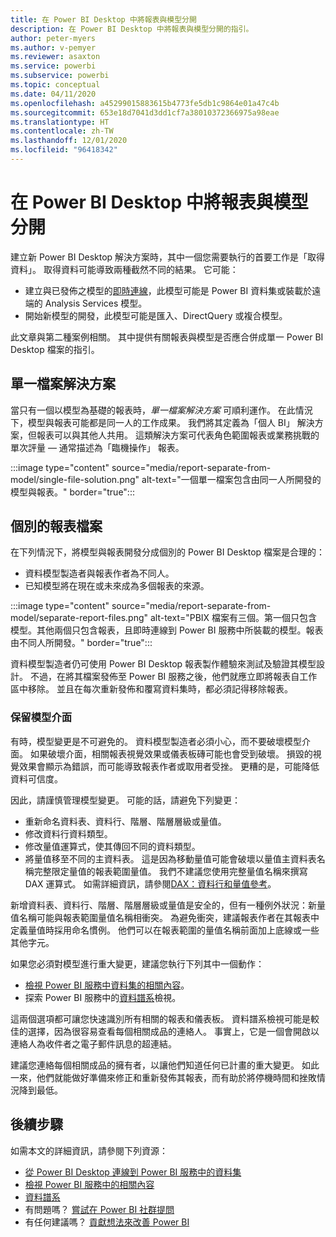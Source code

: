 ```yaml
---
title: 在 Power BI Desktop 中將報表與模型分開
description: 在 Power BI Desktop 中將報表與模型分開的指引。
author: peter-myers
ms.author: v-pemyer
ms.reviewer: asaxton
ms.service: powerbi
ms.subservice: powerbi
ms.topic: conceptual
ms.date: 04/11/2020
ms.openlocfilehash: a45299015883615b4773fe5db1c9864e01a47c4b
ms.sourcegitcommit: 653e18d7041d3dd1cf7a38010372366975a98eae
ms.translationtype: HT
ms.contentlocale: zh-TW
ms.lasthandoff: 12/01/2020
ms.locfileid: "96418342"
---
```

# <a name="separate-reports-from-models-in-power-bi-desktop"></a>在 Power BI Desktop 中將報表與模型分開

建立新 Power BI Desktop 解決方案時，其中一個您需要執行的首要工作是「取得資料」。 取得資料可能導致兩種截然不同的結果。 它可能：

- 建立與已發佈之模型的[即時連線](../connect-data/desktop-report-lifecycle-datasets.md)，此模型可能是 Power BI 資料集或裝載於遠端的 Analysis Services 模型。
- 開始新模型的開發，此模型可能是匯入、DirectQuery 或複合模型。

此文章與第二種案例相關。 其中提供有關報表與模型是否應合併成單一 Power BI Desktop 檔案的指引。

## <a name="single-file-solution"></a>單一檔案解決方案

當只有一個以模型為基礎的報表時，_單一檔案解決方案_ 可順利運作。 在此情況下，模型與報表可能都是同一人的工作成果。 我們將其定義為「個人 BI」  解決方案，但報表可以與其他人共用。 這類解決方案可代表角色範圍報表或業務挑戰的單次評量 — 通常描述為「臨機操作」  報表。

:::image type="content" source="media/report-separate-from-model/single-file-solution.png" alt-text="一個單一檔案包含由同一人所開發的模型與報表。" border="true":::

## <a name="separate-report-files"></a>個別的報表檔案

在下列情況下，將模型與報表開發分成個別的 Power BI Desktop 檔案是合理的：

- 資料模型製造者與報表作者為不同人。
- 已知模型將在現在或未來成為多個報表的來源。

:::image type="content" source="media/report-separate-from-model/separate-report-files.png" alt-text="PBIX 檔案有三個。第一個只包含模型。其他兩個只包含報表，且即時連線到 Power BI 服務中所裝載的模型。報表由不同人所開發。" border="true":::

資料模型製造者仍可使用 Power BI Desktop 報表製作體驗來測試及驗證其模型設計。 不過，在將其檔案發佈至 Power BI 服務之後，他們就應立即將報表自工作區中移除。 並且在每次重新發佈和覆寫資料集時，都必須記得移除報表。

### <a name="preserve-the-model-interface"></a>保留模型介面

有時，模型變更是不可避免的。 資料模型製造者必須小心，而不要破壞模型介面。 如果破壞介面，相關報表視覺效果或儀表板磚可能也會受到破壞。 損毀的視覺效果會顯示為錯誤，而可能導致報表作者或取用者受挫。 更糟的是，可能降低資料可信度。

因此，請謹慎管理模型變更。 可能的話，請避免下列變更：

- 重新命名資料表、資料行、階層、階層層級或量值。
- 修改資料行資料類型。
- 修改量值運算式，使其傳回不同的資料類型。
- 將量值移至不同的主資料表。 這是因為移動量值可能會破壞以量值主資料表名稱完整限定量值的報表範圍量值。 我們不建議您使用完整量值名稱來撰寫 DAX 運算式。 如需詳細資訊，請參閱[DAX：資料行和量值參考](dax-column-measure-references.md)。

新增資料表、資料行、階層、階層層級或量值是安全的，但有一種例外狀況：新量值名稱可能與報表範圍量值名稱相衝突。 為避免衝突，建議報表作者在其報表中定義量值時採用命名慣例。 他們可以在報表範圍的量值名稱前面加上底線或一些其他字元。

如果您必須對模型進行重大變更，建議您執行下列其中一個動作：

- [檢視 Power BI 服務中資料集的相關內容](../consumer/end-user-related.md)。
- 探索 Power BI 服務中的[資料譜系](../collaborate-share/service-data-lineage.md)檢視。

這兩個選項都可讓您快速識別所有相關的報表和儀表板。 資料譜系檢視可能是較佳的選擇，因為很容易查看每個相關成品的連絡人。 事實上，它是一個會開啟以連絡人為收件者之電子郵件訊息的超連結。

建議您連絡每個相關成品的擁有者，以讓他們知道任何已計畫的重大變更。 如此一來，他們就能做好準備來修正和重新發佈其報表，而有助於將停機時間和挫敗情況降到最低。

## <a name="next-steps"></a>後續步驟

如需本文的詳細資訊，請參閱下列資源：

- [從 Power BI Desktop 連線到 Power BI 服務中的資料集](../connect-data/desktop-report-lifecycle-datasets.md)
- [檢視 Power BI 服務中的相關內容](../consumer/end-user-related.md)
- [資料譜系](../collaborate-share/service-data-lineage.md)
- 有問題嗎？ [嘗試在 Power BI 社群提問](https://community.powerbi.com/)
- 有任何建議嗎？ [貢獻想法來改善 Power BI](https://ideas.powerbi.com/)
